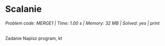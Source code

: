 # Scalanie
###### Problem code: MERGE1 \| Time: 1.00 s \| Memory: 32 MB \| Solved: yes \| print

Zadanie
Napisz program, kt
